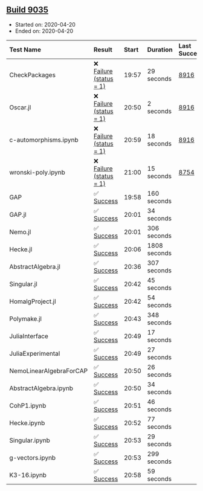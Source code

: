 ## [Build 9035](https://oscarci.mathematik.uni-kl.de/job/oscar/9035/)

* Started on: 2020-04-20
* Ended on: 2020-04-20

| Test Name    | Result | Start | Duration | Last Success | First Failure |
|:-------------|:-------|:------|:---------|:-------------|:--------------|
| CheckPackages | ❌ [Failure (status = 1)](https://oscarci.mathematik.uni-kl.de/job/oscar/9035/artifact/logs/build-9035/CheckPackages.log) | 19:57 | 29 seconds | [8916](https://oscarci.mathematik.uni-kl.de/job/oscar/8916/) | [8920](https://oscarci.mathematik.uni-kl.de/job/oscar/8920/) |
| Oscar.jl | ❌ [Failure (status = 1)](https://oscarci.mathematik.uni-kl.de/job/oscar/9035/artifact/logs/build-9035/Oscar.jl.log) | 20:50 | 2 seconds | [8916](https://oscarci.mathematik.uni-kl.de/job/oscar/8916/) | [8920](https://oscarci.mathematik.uni-kl.de/job/oscar/8920/) |
| c-automorphisms.ipynb | ❌ [Failure (status = 1)](https://oscarci.mathematik.uni-kl.de/job/oscar/9035/artifact/logs/build-9035/c-automorphisms.ipynb.log) | 20:59 | 18 seconds | [8916](https://oscarci.mathematik.uni-kl.de/job/oscar/8916/) | [8920](https://oscarci.mathematik.uni-kl.de/job/oscar/8920/) |
| wronski-poly.ipynb | ❌ [Failure (status = 1)](https://oscarci.mathematik.uni-kl.de/job/oscar/9035/artifact/logs/build-9035/wronski-poly.ipynb.log) | 21:00 | 15 seconds | [8754](https://oscarci.mathematik.uni-kl.de/job/oscar/8754/) | [8755](https://oscarci.mathematik.uni-kl.de/job/oscar/8755/) |
| GAP | ✅ [Success](https://oscarci.mathematik.uni-kl.de/job/oscar/9035/artifact/logs/build-9035/GAP.log) | 19:58 | 160 seconds |  |  |
| GAP.jl | ✅ [Success](https://oscarci.mathematik.uni-kl.de/job/oscar/9035/artifact/logs/build-9035/GAP.jl.log) | 20:01 | 34 seconds |  |  |
| Nemo.jl | ✅ [Success](https://oscarci.mathematik.uni-kl.de/job/oscar/9035/artifact/logs/build-9035/Nemo.jl.log) | 20:01 | 306 seconds |  |  |
| Hecke.jl | ✅ [Success](https://oscarci.mathematik.uni-kl.de/job/oscar/9035/artifact/logs/build-9035/Hecke.jl.log) | 20:06 | 1808 seconds |  |  |
| AbstractAlgebra.jl | ✅ [Success](https://oscarci.mathematik.uni-kl.de/job/oscar/9035/artifact/logs/build-9035/AbstractAlgebra.jl.log) | 20:36 | 307 seconds |  |  |
| Singular.jl | ✅ [Success](https://oscarci.mathematik.uni-kl.de/job/oscar/9035/artifact/logs/build-9035/Singular.jl.log) | 20:42 | 45 seconds |  |  |
| HomalgProject.jl | ✅ [Success](https://oscarci.mathematik.uni-kl.de/job/oscar/9035/artifact/logs/build-9035/HomalgProject.jl.log) | 20:42 | 54 seconds |  |  |
| Polymake.jl | ✅ [Success](https://oscarci.mathematik.uni-kl.de/job/oscar/9035/artifact/logs/build-9035/Polymake.jl.log) | 20:43 | 348 seconds |  |  |
| JuliaInterface | ✅ [Success](https://oscarci.mathematik.uni-kl.de/job/oscar/9035/artifact/logs/build-9035/JuliaInterface.log) | 20:49 | 17 seconds |  |  |
| JuliaExperimental | ✅ [Success](https://oscarci.mathematik.uni-kl.de/job/oscar/9035/artifact/logs/build-9035/JuliaExperimental.log) | 20:49 | 27 seconds |  |  |
| NemoLinearAlgebraForCAP | ✅ [Success](https://oscarci.mathematik.uni-kl.de/job/oscar/9035/artifact/logs/build-9035/NemoLinearAlgebraForCAP.log) | 20:50 | 26 seconds |  |  |
| AbstractAlgebra.ipynb | ✅ [Success](https://oscarci.mathematik.uni-kl.de/job/oscar/9035/artifact/logs/build-9035/AbstractAlgebra.ipynb.log) | 20:50 | 34 seconds |  |  |
| CohP1.ipynb | ✅ [Success](https://oscarci.mathematik.uni-kl.de/job/oscar/9035/artifact/logs/build-9035/CohP1.ipynb.log) | 20:51 | 46 seconds |  |  |
| Hecke.ipynb | ✅ [Success](https://oscarci.mathematik.uni-kl.de/job/oscar/9035/artifact/logs/build-9035/Hecke.ipynb.log) | 20:52 | 77 seconds |  |  |
| Singular.ipynb | ✅ [Success](https://oscarci.mathematik.uni-kl.de/job/oscar/9035/artifact/logs/build-9035/Singular.ipynb.log) | 20:53 | 29 seconds |  |  |
| g-vectors.ipynb | ✅ [Success](https://oscarci.mathematik.uni-kl.de/job/oscar/9035/artifact/logs/build-9035/g-vectors.ipynb.log) | 20:53 | 299 seconds |  |  |
| K3-16.ipynb | ✅ [Success](https://oscarci.mathematik.uni-kl.de/job/oscar/9035/artifact/logs/build-9035/K3-16.ipynb.log) | 20:58 | 59 seconds |  |  |

